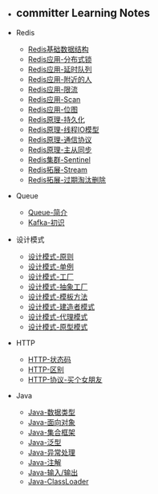 - ## committer Learning Notes

- Redis
  - [Redis基础数据结构](./Redis/Redis基础结构.md)
  - [Redis应用-分布式锁](./Redis/Redis应用-分布式锁.md)
  - [Redis应用-延时队列](./Redis/Redis应用-延时队列.md)
  - [Redis应用-附近的人](./Redis/Redis应用-附近的人.md)
  - [Redis应用-限流](./Redis/Redis应用-限流.md)
  - [Redis应用-Scan](./Redis/Redis应用-Scan.md)
  - [Redis应用-位图](./Redis/Redis应用-位图.md)
  - [Redis原理-持久化](./Redis/Redis原理-持久化.md)
  - [Redis原理-线程IO模型](./Redis/Redis原理-线程IO模型.md)
  - [Redis原理-通信协议](./Redis/Redis原理-通信协议.md)
  - [Redis原理-主从同步](./Redis/Redis原理-主从同步.md)
  - [Redis集群-Sentinel](./Redis/Redis集群-Sentinel.md)
  - [Redis拓展-Stream](./Redis/Redis拓展-Stream.md)
  - [Redis拓展-过期淘汰删除](./Redis/Redis拓展-过期淘汰删除.md)
  
- Queue
  - [Queue-简介](./Queue/消息中间件.md)
  - [Kafka-初识](./Queue/Kafka-初识.md)

- 设计模式
  - [设计模式-原则](./Design/设计模式-原则.md)
  - [设计模式-单例](./Design/设计模式-单例.md)
  - [设计模式-工厂](./Design/设计模式-工厂.md)
  - [设计模式-抽象工厂](./Design/设计模式-抽象工厂.md)
  - [设计模式-模板方法](./Design/设计模式-模板方法.md)
  - [设计模式-建造者模式](./Design/设计模式-建造者.md)
  - [设计模式-代理模式](./Design/设计模式-代理.md)
  - [设计模式-原型模式](./Design/设计模式-原型.md)

- HTTP
  - [HTTP-状态码](./Http/HTTP状态码.md)
  - [HTTP-区别](./Http/HTTP区别.md)
  - [HTTP-协议-买个女朋友](./Http/HTTP协议-买个女朋友.md)
  
- Java
  - [Java-数据类型](./Java/Java-数据类型.md)
  - [Java-面向对象](./Java/Java-面向对象.md)
  - [Java-集合框架](./Java/Java-集合框架.md)
  - [Java-泛型](./Java/Java-泛型.md)
  - [Java-异常处理](./Java/Java-异常处理.md)
  - [Java-注解](./Java/Java-注解.md)
  - [Java-输入/输出](./Java/Java-输入输出.md)
  - [Java-ClassLoader](./Java/Java-ClassLoader.md)
